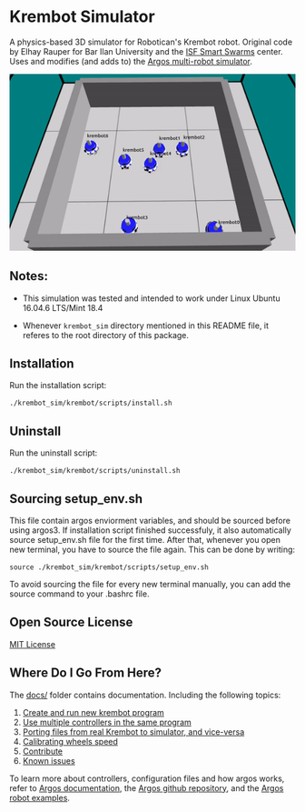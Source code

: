 # Krembot Simulator

A physics-based 3D simulator for Robotican's Krembot robot.  Original code by 
Elhay Rauper for Bar Ilan University and the [ISF Smart Swarms](http://www.smart-swarm.org) center.  Uses and modifies (and adds to) the [Argos multi-robot simulator](https://www.argos-sim.info/).

![](demo.gif)

## Notes:

* This simulation was tested and intended to work under Linux Ubuntu 16.04.6 LTS/Mint 18.4

* Whenever `krembot_sim` directory mentioned in this README file, it referes to the root directory of this package.

## Installation

Run the installation script:

```
./krembot_sim/krembot/scripts/install.sh
```

## Uninstall

Run the uninstall script:

```
./krembot_sim/krembot/scripts/uninstall.sh
```


## Sourcing setup_env.sh

This file contain argos enviorment variables, and should be sourced before using argos3.
If installation script finished successfuly, it also automatically source setup_env.sh file for the first time.
After that, whenever you open new terminal, you have to source the file again. This can be done by writing:

```
source ./krembot_sim/krembot/scripts/setup_env.sh
```

To avoid sourcing the file for every new terminal manually, you can add the source command to your .bashrc file.

## Open Source License

[MIT License](LICENSE)

## Where Do I Go From Here?

The [docs/](docs/) folder contains documentation. Including the following topics:

1. [Create and run new krembot program](docs/new_program.md)
2. [Use multiple controllers in the same program](docs/multi_controllers.md)
3. [Porting files from real Krembot to simulator, and vice-versa](docs/porting.md) 
4. [Calibrating wheels speed](docs/wheels_calib.md) 
5. [Contribute](docs/CONTRIBUTE.md)
6. [Known issues](docs/known_issues.md)

To learn more about controllers, configuration files and how argos works, refer to [Argos documentation](https://www.argos-sim.info/documentation.php), the [Argos github repository](https://github.com/ilpincy/argos3), and the [Argos robot examples](https://github.com/ilpincy/argos3-examples).

































